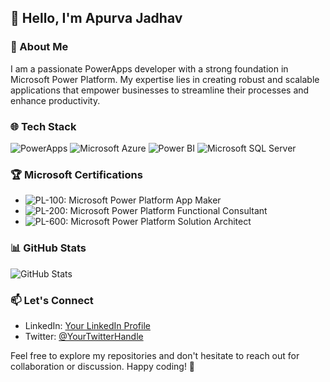## 👋 Hello, I'm Apurva Jadhav

### 🚀 About Me

I am a passionate PowerApps developer with a strong foundation in Microsoft Power Platform. My expertise lies in creating robust and scalable applications that empower businesses to streamline their processes and enhance productivity.

### 🌐 Tech Stack

![PowerApps](https://img.shields.io/badge/PowerApps-3498db?style=for-the-badge&logo=microsoft-powerapps&logoColor=white)
![Microsoft Azure](https://img.shields.io/badge/Microsoft%20Azure-0089D6?style=for-the-badge&logo=microsoft-azure&logoColor=white)
![Power BI](https://img.shields.io/badge/Office%20365-EA4335?style=for-the-badge&logo=microsoft-office&logoColor=white)
![Microsoft SQL Server](https://img.shields.io/badge/Microsoft%20SQL%20Server-CC2927?style=for-the-badge&logo=microsoft-sql-server&logoColor=white)

### 🏆 Microsoft Certifications

- ![PL-100: Microsoft Power Platform App Maker](https://img.shields.io/badge/PL--100-5c2d91?style=for-the-badge&logo=microsoft&logoColor=white)
- ![PL-200: Microsoft Power Platform Functional Consultant](https://img.shields.io/badge/PL--200-5c2d91?style=for-the-badge&logo=microsoft&logoColor=white)
- ![PL-600: Microsoft Power Platform Solution Architect](https://img.shields.io/badge/PL--600-5c2d91?style=for-the-badge&logo=microsoft&logoColor=white)

### 📊 GitHub Stats

![GitHub Stats](https://github-readme-stats.vercel.app/api?username=YourGitHubUsername&show_icons=true&count_private=true&hide=issues&theme=radical)

### 📫 Let's Connect

- LinkedIn: [Your LinkedIn Profile](https://www.linkedin.com/in/your-linkedin-profile/)
- Twitter: [@YourTwitterHandle](https://twitter.com/your-twitter-handle)

Feel free to explore my repositories and don't hesitate to reach out for collaboration or discussion. Happy coding! 🚀

